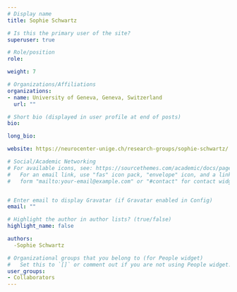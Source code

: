 ```yaml
---
# Display name
title: Sophie Schwartz

# Is this the primary user of the site?
superuser: true

# Role/position
role: 

weight: 7

# Organizations/Affiliations
organizations:
- name: University of Geneva, Geneva, Switzerland
  url: ""

# Short bio (displayed in user profile at end of posts)
bio:

long_bio:

website: https://neurocenter-unige.ch/research-groups/sophie-schwartz/

# Social/Academic Networking
# For available icons, see: https://sourcethemes.com/academic/docs/page-builder/#icons
#   For an email link, use "fas" icon pack, "envelope" icon, and a link in the
#   form "mailto:your-email@example.com" or "#contact" for contact widget.


# Enter email to display Gravatar (if Gravatar enabled in Config)
email: ""

# Highlight the author in author lists? (true/false)
highlight_name: false

authors:
  -Sophie Schwartz

# Organizational groups that you belong to (for People widget)
#   Set this to `[]` or comment out if you are not using People widget.
user_groups:
- Collaborators
---
```

